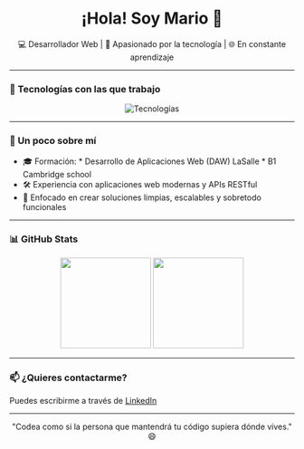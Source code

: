 <h1 align="center">¡Hola! Soy Mario 👋</h1>
<p align="center">💻 Desarrollador Web | 🧠 Apasionado por la tecnología | 🌐 En constante aprendizaje</p>

---

### 🧰 Tecnologías con las que trabajo

<div align="center">
  <img src="https://skillicons.dev/icons?i=html,css,js,ts,angular,nodejs,mongodb,php,laravel,git" alt="Tecnologías" />
</div>

---

### 🧪 Un poco sobre mí

- 🎓 Formación:
        * Desarrollo de Aplicaciones Web (DAW) LaSalle
        * B1 Cambridge school
- 🛠️ Experiencia con aplicaciones web modernas y APIs RESTful
- 🎯 Enfocado en crear soluciones limpias, escalables y sobretodo funcionales

---

### 📊 GitHub Stats

<div align="center">
  <img src="https://github-readme-stats.vercel.app/api?username=mariogarcia&show_icons=true&theme=default" height="160"/>
  <img src="https://github-readme-stats.vercel.app/api/top-langs/?username=mariogarcia&layout=compact&theme=default" height="160"/>
</div>

---

### 📫 ¿Quieres contactarme?

Puedes escribirme a través de [LinkedIn](https://www.linkedin.com/in/tu-usuario)

---

<p align="center">"Codea como si la persona que mantendrá tu código supiera dónde vives." 😄</p>
